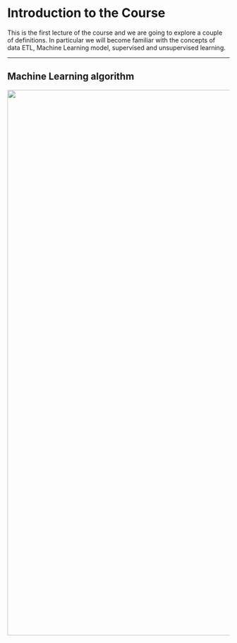# Introduction to the Course

This is the first lecture of the course and we are going to explore a couple of definitions. In particular we will become familiar with the concepts of data ETL, Machine Learning model, supervised and unsupervised learning.

---

## Machine Learning algorithm

<p align="center">
    <img width="1234" alt="image" src="https://user-images.githubusercontent.com/49638680/159038524-30a7e714-b0e0-40cf-a9b4-e7d701e68789.png">
</p>